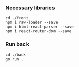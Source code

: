 ### Necessary libraries

    cd ./front
    npm i raw-loader --save
    npm i html-react-parser --save
    npm i react-router-dom --save

### Run back

    cd ./back
    go run .
